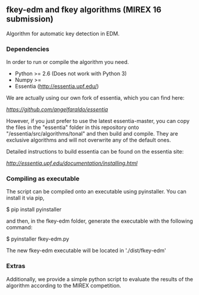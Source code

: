## fkey-edm and fkey algorithms (MIREX 16 submission)

Algorithm for automatic key detection in EDM.

### Dependencies

In order to run or compile the algorithm you need.

- Python >= 2.6 (Does not work with Python 3)
- Numpy >= 
- Essentia (http://essentia.upf.edu/)

We are actually using our own fork of essentia, which you can find here:

*https://github.com/angelfaraldo/essentia*

However, if you just prefer to use the latest essentia-master, you can copy the files in the "essentia" folder in this repository onto "/essentia/src/algorithms/tonal" and then build and compile. They are exclusive algorithms and will not overwrite any of the default ones.

Detailed instructions to build essentia can be found on the essentia site:

*http://essentia.upf.edu/documentation/installing.html*

### Compiling as executable

The script can be compiled onto an executable using pyinstaller. You can install it via pip,

$ pip install pyinstaller

and then, in the fkey-edm folder, generate the executable with the following command:

$ pyinstaller fkey-edm.py

The new fkey-edm executable will be located in './dist/fkey-edm'


### Extras

Additionally, we provide a simple python script to evaluate the results of the algorithm according to the MIREX competition.
